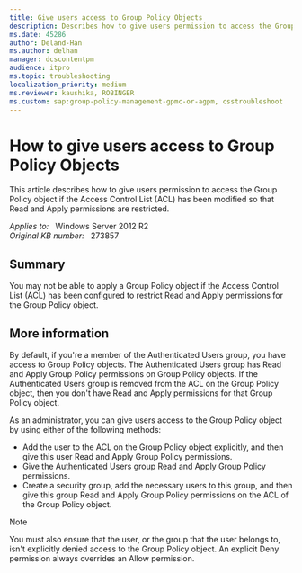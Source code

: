 ```yaml
---
title: Give users access to Group Policy Objects
description: Describes how to give users permission to access the Group Policy object if the Access Control List (ACL) has been modified so that Read and Apply permissions are restricted.
ms.date: 45286
author: Deland-Han
ms.author: delhan
manager: dcscontentpm
audience: itpro
ms.topic: troubleshooting
localization_priority: medium
ms.reviewer: kaushika, ROBINGER
ms.custom: sap:group-policy-management-gpmc-or-agpm, csstroubleshoot
---
```

# How to give users access to Group Policy Objects

This article describes how to give users permission to access the Group Policy object if the Access Control List (ACL) has been modified so that Read and Apply permissions are restricted.

_Applies to:_ &nbsp; Windows Server 2012 R2  
_Original KB number:_ &nbsp; 273857

## Summary

You may not be able to apply a Group Policy object if the Access Control List (ACL) has been configured to restrict Read and Apply permissions for the Group Policy object.

## More information

By default, if you're a member of the Authenticated Users group, you have access to Group Policy objects. The Authenticated Users group has Read and Apply Group Policy permissions on Group Policy objects. If the Authenticated Users group is removed from the ACL on the Group Policy object, then you don't have Read and Apply permissions for that Group Policy object.

As an administrator, you can give users access to the Group Policy object by using either of the following methods:

- Add the user to the ACL on the Group Policy object explicitly, and then give this user Read and Apply Group Policy permissions.
- Give the Authenticated Users group Read and Apply Group Policy permissions.
- Create a security group, add the necessary users to this group, and then give this group Read and Apply Group Policy permissions on the ACL of the Group Policy object.

> [!NOTE]
> You must also ensure that the user, or the group that the user belongs to, isn't explicitly denied access to the Group Policy object. An explicit Deny permission always overrides an Allow permission.

